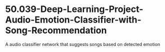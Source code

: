 # 50.039-Deep-Learning-Project-Audio-Emotion-Classifier-with-Song-Recommendation
A audio classifier network that suggests songs based on detected emotion

